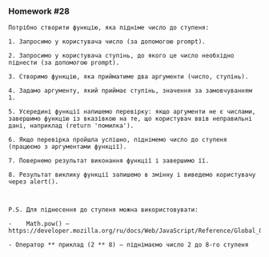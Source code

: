 ### Homework #28
    Потрібно створити функцію, яка підніме число до ступеня:

    1. Запросимо у користувача число (за допомогою prompt).

    2. Запросимо у користувача ступінь, до якого це число необхідно піднести (за допомогою prompt).

    3. Створимо функцію, яка прийматиме два аргументи (число, ступінь).

    4. Задамо аргументу, який приймає ступінь, значення за замовчуванням 1.

    5. Усередині функції напишемо перевірку: якщо аргументи не є числами, завершимо функцію із вказівкою на те, що користувач ввів неправильні дані, наприклад (return 'помилка').

    6. Якщо перевірка пройшла успішно, піднімемо число до ступеня (працюємо з аргументами функції).

    7. Повернемо результат виконання функції і завершимо її.

    8. Результат виклику функції запишемо в змінну і виведемо користувачу через alert().



    P.S. Для піднесення до ступеня можна використовувати:

    -    Math.pow() — https://developer.mozilla.org/ru/docs/Web/JavaScript/Reference/Global_Objects/Math/pow

    - Оператор ** приклад (2 ** 8) — піднімаємо число 2 до 8-го ступеня